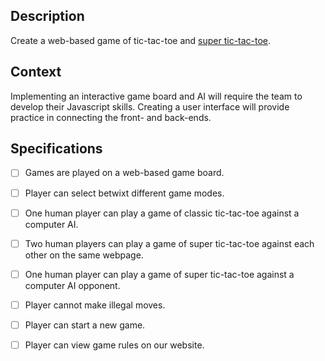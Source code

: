 ## Description

Create a web-based game of tic-tac-toe and [super tic-tac-toe](https://mathwithbaddrawings.com/2013/06/16/ultimate-tic-tac-toe/).

## Context

Implementing an interactive game board and AI will require the team to develop their Javascript skills.
Creating a user interface will provide practice in connecting the front- and back-ends.

## Specifications

- [ ] Games are played on a web-based game board.

- [ ] Player can select betwixt different game modes.

- [ ] One human player can play a game of classic tic-tac-toe against a computer AI.

- [ ] Two human players can play a game of super tic-tac-toe against each other on the same webpage.

- [ ] One human player can play a game of super tic-tac-toe against a computer AI opponent. 

- [ ] Player cannot make illegal moves.

- [ ] Player can start a new game.

- [ ] Player can view game rules on our website.
